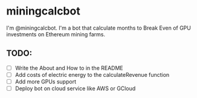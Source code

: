 # miningcalcbot
I'm @miningcalcbot. I'm a bot that calculate months to Break Even of GPU investments on Ethereum mining farms.

## TODO:
- [ ] Write the About and How to in the README
- [ ] Add costs of electric energy to the calculateRevenue function
- [ ] Add more GPUs support
- [ ] Deploy bot on cloud service like AWS or GCloud
